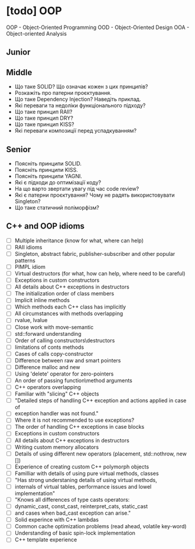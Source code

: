 # [todo] OOP

OOP - Object-Oriented Programming
OOD - Object-Oriented Design
OOA - Object-oriented Analysis

## Junior

## Middle

- Що таке SOLID? Що означає кожен з цих принципів?
- Розкажіть про патерни проєктування.
- Що таке Dependency Injection? Наведіть приклад.
- Які переваги та недоліки функціонального підходу?
- Що таке принцип RAII?
- Що таке принцип DRY?
- Що таке принцип KISS?
- Які переваги композиції перед успадкуванням?

## Senior

- Поясніть принципи SOLID.
- Поясніть принципи KISS.
- Поясніть принципи YAGNI.
- Які є підходи до оптимізації коду?
- На що варто звертати увагу під час code review?
- Які є патерни проєктування? Чому не радять використовувати Singleton?
- Що таке статичний поліморфізм?

## C++ and OOP idioms

- [ ] Multiple inheritance (know for what, where can help)
- [ ] RAII idioms
- [ ] Singleton, abstract fabric, publisher-subscriber and other popular patterns
- [ ] PIMPL idiom
- [ ] Virtual destructors (for what, how can help, where need to be careful)
- [ ] Exceptions in custom constructors
- [ ] All details about C++ exceptions in destructors
- [ ] The initialization order of class members
- [ ] Implicit inline methods
- [ ] Which methods each C++ class has implicitly
- [ ] All circumstances with methods overlapping
- [ ] rvalue, lvalue
- [ ] Close work with move-semantic
- [ ] std::forward understanding
- [ ] Order of calling constructors\destructors
- [ ] limitations of conts methods
- [ ] Cases of calls copy-constructor
- [ ] Difference between raw and smart pointers
- [ ] Difference malloc and new
- [ ] Using 'delete' operator for zero-pointers
- [ ] An order of passing function\method arguments
- [ ] C++ operators overlapping
- [ ] Familiar with "slicing" C++ objects
- [ ] "Detailed steps of handling C++ exception and actions applied in case of
- [ ] exception handler was not found."
- [ ] Where it is not recommended to use exceptions?
- [ ] The order of handling C++ exceptions in case blocks
- [ ] Exceptions in custom constructors
- [ ] All details about C++ exceptions in destructors
- [ ] Writing custom memory allocators
- [ ] Details of using different new operators (placement, std::nothrow, new [])
- [ ] Experience of creating custom C++ polymorph objects
- [ ] Familliar with details of using pure virtual methods, classes
- [ ] "Has strong understaning details of using virtual methods,
- [ ] internals of virtual tables, performance issues and lowel implementation"
- [ ] "Knows all differences of type casts operators:
- [ ] dynamic_cast, const_cast, reinterpret_cats, static_cast
- [ ] and cases when bad_cast exception can arise."
- [ ] Solid experince with C++ lambdas
- [ ] Common cache optimization problems (read ahead, volatile key-word)
- [ ] Understanding of basic spin-lock implementation
- [ ] C++ template experience
